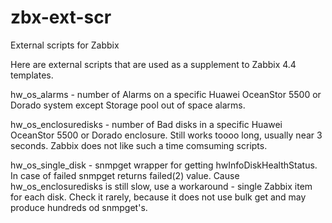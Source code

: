 # zbx-ext-scr
External scripts for Zabbix

Here are external scripts that are used as a supplement to Zabbix 4.4 templates.

hw_os_alarms - number of Alarms on a specific Huawei OceanStor 5500 or Dorado system except Storage pool out of space alarms.

hw_os_enclosuredisks - number of Bad disks in a specific Huawei OceanStor 5500 or Dorado enclosure.
Still works toooo long, usually near 3 seconds. Zabbix does not like such a time comsuming scripts.

hw_os_single_disk - snmpget wrapper for getting hwInfoDiskHealthStatus. In case of failed snmpget returns failed(2) value.
Cause hw_os_enclosuredisks is still slow, use a workaround - single Zabbix item for each disk. Check it rarely, because it does not use bulk get and may produce hundreds od snmpget's.
